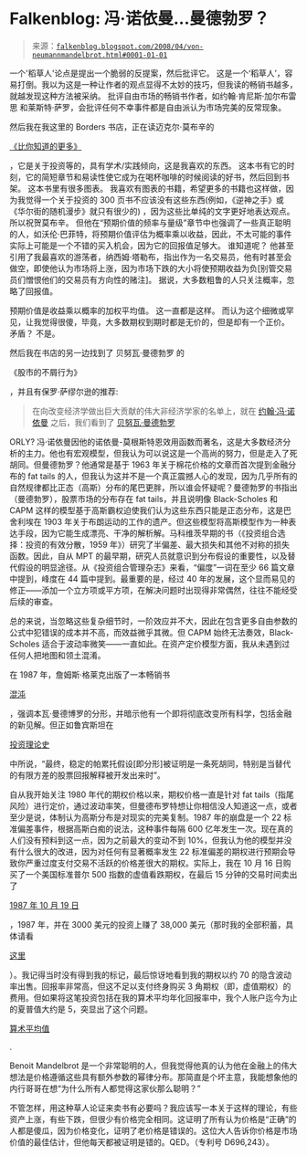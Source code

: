 <!--yml

category: 未分类

日期：2024 年 5 月 12 日 23:23:33

-->

# Falkenblog: 冯·诺依曼...曼德勃罗？

> 来源：[`falkenblog.blogspot.com/2008/04/von-neumannmandelbrot.html#0001-01-01`](http://falkenblog.blogspot.com/2008/04/von-neumannmandelbrot.html#0001-01-01)

一个'稻草人'论点是提出一个脆弱的反提案，然后批评它。 这是一个‘稻草人’，容易打倒。我以为这是一种让作者的观点显得不太妙的技巧，但我读的畅销书越多，就越发现这种方法被采纳。 批评自由市场的畅销书作者，如约翰·肯尼斯·加尔布雷思 和莱斯特·萨罗，会批评任何不幸事件都是自由派认为市场完美的反常现象。

然后我在我这里的 Borders 书店，正在读迈克尔·莫布辛的

[《比你知道的更多》](http://www.amazon.com/More-Than-You-Know-Unconventional/dp/0231143729/ref=sr_1_1?ie=UTF8&s=books&qid=1208127629&sr=1-1)

，它是关于投资等的，具有学术/实践倾向，这是我喜欢的东西。 这本书有它的时刻，它的简短章节和易读性使它成为在喝杯咖啡的时候阅读的好书，然后回到书架。 这本书里有很多图表。 我喜欢有图表的书籍，希望更多的书籍也这样做，因为我觉得一个关于投资的 300 页书不应该没有这些东西(例如，《逆神之手》或《华尔街的随机漫步》就只有很少的) ，因为这些比单纯的文字更好地表达观点。 所以祝贺莫布辛。 但他在“预期价值的频率与量级”章节中也强调了一些真正聪明的人，如沃伦·巴菲特，将预期价值评估为概率乘以收益，因此，不太可能的事件实际上可能是一个不错的买入机会，因为它的回报值足够大。 谁知道呢？ 他甚至引用了我最喜欢的游荡者，纳西姆·塔勒布，指出作为一名交易员，他有时甚至会做空，即使他认为市场将上涨，因为市场下跌的大小将使预期收益为负[别管交易员们憎恨他们的交易员有方向性的赌注]。 据说，大多数粗鲁的人只关注概率，忽略了回报值。

预期价值是收益乘以概率的加权平均值。 这一直都是这样。 而认为这个细微或罕见，让我觉得很傻，毕竟，大多数期权到期时都是无价的，但是却有一个正价。 矛盾？ 不是。

然后我在书店的另一边找到了 贝努瓦·曼德勃罗 的

《股市的不屑行为》

，并且有保罗·萨缪尔逊的推荐:

> 在向改变经济学做出巨大贡献的伟大非经济学家的名单上，就在 [约翰·冯·诺依曼](http://cepa.newschool.edu/het/profiles/neumann.htm) 之后，我们看到了 [贝努瓦·曼德勃罗](http://en.wikipedia.org/wiki/Beno%C3%AEt_Mandelbrot)

ORLY? 冯·诺依曼因他的诺依曼-莫根斯特恩效用函数而著名，这是大多数经济分析的主力。他也有宏观模型，但我认为可以说这是一个高尚的努力，但是走入了死胡同。但曼德勃罗？他通常是基于 1963 年关于棉花价格的文章而首次提到金融分布的 fat tails 的人，但我认为这并不是一个真正震撼人心的发现，因为几乎所有的自然规律都比正态（高斯）分布的尾巴更胖，所以谁会怀疑呢？曼德勃罗的书指出（曼德勃罗），股票市场的分布存在 fat tails，并且说明像 Black-Scholes 和 CAPM 这样的模型基于高斯霸权迫使我们认为这些东西只能是正态分布，这是巴舍利埃在 1903 年关于布朗运动的工作的遗产。但这些模型将高斯模型作为一种表达手段，因为它能生成漂亮、干净的解析解。马科维茨早期的书（《投资组合选择：投资的有效分散，1959 年》）研究了半偏差、最大损失和其他不对称的损失函数。因此，自从 MPT 的最早期，研究人员就意识到分布假设的重要性，以及替代假设的明显途径。从《投资组合管理杂志》来看，“偏度”一词在至少 66 篇文章中提到，峰度在 44 篇中提到。最重要的是，经过 40 年的发展，这个显而易见的修正——添加一个立方项或平方项，在解决问题时出现得非常偶然，往往不能经受后续的审查。

总的来说，当忽略这些复杂细节时，一阶效应并不大，因此在包含更多自由参数的公式中犯错误的成本并不高，而效益微乎其微。但 CAPM 始终无法奏效，Black-Scholes 适合于波动率微笑——一直如此。在资产定价模型方面，我从未遇到过任何人把地图和领土混淆。

在 1987 年，詹姆斯·格莱克出版了一本畅销书

[混沌](http://www.amazon.com/Chaos-Making-Science-James-Gleick/dp/0140092501/ref=sr_1_5?ie=UTF8&s=books&qid=1208308914&sr=1-5)

，强调本瓦·曼德博罗的分形，并暗示他有一个即将彻底改变所有科学，包括金融的新见解。但正如鲁宾斯坦在

[投资理论史](http://www.amazon.com/History-Theory-Investments-Annotated-Bibliography/dp/0471770566/ref=pd_bbs_sr_1?ie=UTF8&s=books&qid=1208308967&sr=1-1)

中所说，“最终，稳定的帕累托假设[即分形]被证明是一条死胡同，特别是当替代的有限方差的股票回报解释被开发出来时”。

自从我开始关注 1980 年代的期权价格以来，期权价格一直是针对 fat tails（指尾风险）进行定价，通过波动率笑，但曼德布罗特想让你相信没人知道这一点，或者至少是说，体制认为高斯分布是对现实的完美复制。1987 年的崩盘是一个 22 标准偏差事件，根据高斯白痴的说法，这种事件每隔 600 亿年发生一次。现在真的人们没有预料到这一点，因为之前最大的变动不到 10%，但我认为他的模型并没有什么很大的改进，因为对任何有显著概率发生 22 标准偏差的期权进行预期会导致你严重过度支付交易不活跃的价格差很大的期权。实际上，我在 10 月 16 日购买了一个美国标准普尔 500 指数的虚值看跌期权，在最后 15 分钟的交易时间卖出了

[1987 年 10 月 19 日](http://en.wikipedia.org/wiki/Black_Monday_(1987))

，1987 年，并在 3000 美元的投资上赚了 38,000 美元（那时我的全部积蓄，具体请看

[这里](http://www.efalken.com/images/87crash.GIF)

）。我记得当时没有得到我的标记，最后惊讶地看到我的期权以约 70 的隐含波动率出售。回报率非常高，但这不足以支付终身购买 3 角期权（即，虚值期权）的费用。但如果将这笔投资包括在我的算术平均年化回报率中，我个人账户迄今为止的夏普值大约是 5，突显出了这个问题。

[算术平均值](http://falkenblog.blogspot.com/2008/03/importance-of-geometric-averaging.html)

.

Benoit Mandelbrot 是一个非常聪明的人，但我觉得他真的认为他在金融上的伟大想法是价格遵循这些具有额外参数的幂律分布。那简直是个坏主意，我能想象他的内行哥哥在想“为什么所有人都觉得这家伙那么聪明？”

不管怎样，用这种草人论证来卖书有必要吗？我应该写一本关于这样的理论，有些资产上涨，有些下跌，但很少有价格完全相同。这证明了所有认为价格是“正确”的人都是傻瓜，因为价格变化，证明了老价格是错误的。这位大人告诉你价格是市场价值的最佳估计，但他每天都被证明是错的。QED。（专利号 D696,243）。
